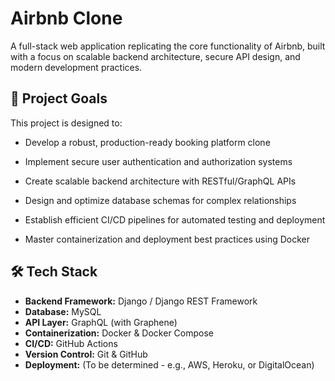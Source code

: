 # Airbnb Clone

A full-stack web application replicating the core functionality of Airbnb, 
built with a focus on scalable backend architecture, secure API design, 
and modern development practices.

## 🎯 Project Goals

This project is designed to:
*   Develop a robust, production-ready booking platform clone

*   Implement secure user authentication and authorization systems

*   Create scalable backend architecture with RESTful/GraphQL APIs

*   Design and optimize database schemas for complex relationships

*   Establish efficient CI/CD pipelines for automated testing and deployment

*   Master containerization and deployment best practices using Docker

## 🛠️ Tech Stack

*   **Backend Framework:** Django / Django REST Framework
*   **Database:** MySQL
*   **API Layer:** GraphQL (with Graphene)
*   **Containerization:** Docker & Docker Compose
*   **CI/CD:** GitHub Actions
*   **Version Control:** Git & GitHub
*   **Deployment:** (To be determined - e.g., AWS, Heroku, or DigitalOcean)